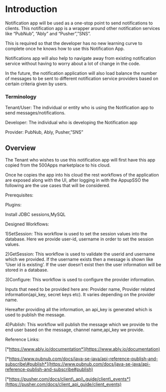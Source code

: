 Introduction
============

Notification app will be used as a one-stop point to send notifications
to clients. This notification app is a wrapper around other notification
services like “PubNub”, “Ably” and “Pusher”,”SNS”.

This is required so that the developer has no new learning curve to
complete once he knows how to use this Notification App.

Notifications app will also help to navigate away from existing
notification service without having to worry about a lot of change in
the code.

In the future, the notification application will also load balance the
number of messages to be sent to different notification service
providers based on certain criteria given by users.

### Terminology

Tenant/User: The individual or entity who is using the Notification app
to send messages/notifications.

Developer: The individual who is developing the Notification app

Provider: PubNub, Ably, Pusher,”SNS”

Overview
--------

The Tenant who wishes to use this notification app will first have this
app copied from the 500Apps marketplace to his cloud.

Once he copies the app into his cloud the rest workflows of the
application are exposed along with the UI, after logging in with the
AppupSSO the following are the use cases that will be considered.

Prerequisites:

Plugins:

Install JDBC sessions,MySQL

Designed Workflows:

1)SetSession: This workflow is used to set the session values into the
database. Here we provide user-id, username in order to set the session
values.

2)GetSession: This workflow is used to validate the userid and username
which we provided. If the username exists then a message is shown like
‘User id is existing’. If the user doesn’t exist then the user
information will be stored in a database.

3)Configure: This workflow is used to configure the provider
information.

Inputs that need to be provided here are: Provider name, Provider
related information(api\_key, secret keys etc). It varies depending on
the provider name.

Hereafter providing all the information, an api\_key is generated which
is used to publish the message.

4)Publish: This workflow will publish the message which we provide to
the end user based on the message, channel name,api\_key we provide.

Reference Links:

[*https://www.ably.io/documentation*](https://www.ably.io/documentation)

[*https://www.pubnub.com/docs/java-se-java/api-reference-publish-and-subscribe\#publish*](https://www.pubnub.com/docs/java-se-java/api-reference-publish-and-subscribe#publish)

[*https://pusher.com/docs/client\_api\_guide/client\_events*](https://pusher.com/docs/client_api_guide/client_events)
